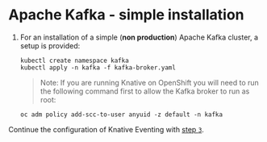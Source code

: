 # Apache Kafka - simple installation

1. For an installation of a simple (**non production**) Apache Kafka cluster, a
   setup is provided:
   ```
   kubectl create namespace kafka
   kubectl apply -n kafka -f kafka-broker.yaml
   ```
   > Note: If you are running Knative on OpenShift you will need to run the
   > following command first to allow the Kafka broker to run as root:
   ```
   oc adm policy add-scc-to-user anyuid -z default -n kafka
   ```

Continue the configuration of Knative Eventing with [step `3`](../).
